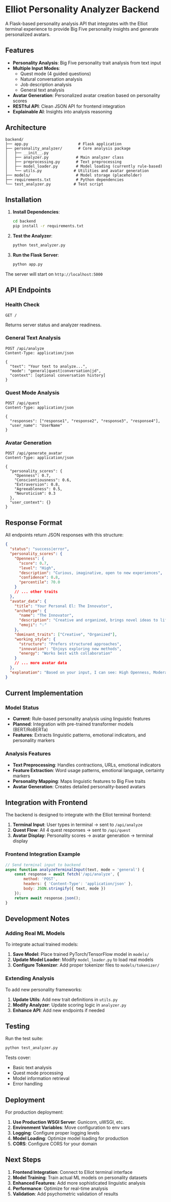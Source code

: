 # Elliot Personality Analyzer Backend

A Flask-based personality analysis API that integrates with the Elliot terminal experience to provide Big Five personality insights and generate personalized avatars.

## Features

- **Personality Analysis**: Big Five personality trait analysis from text input
- **Multiple Input Modes**: 
  - Quest mode (4 guided questions)
  - Natural conversation analysis
  - Job description analysis
  - General text analysis
- **Avatar Generation**: Personalized avatar creation based on personality scores
- **RESTful API**: Clean JSON API for frontend integration
- **Explainable AI**: Insights into analysis reasoning

## Architecture

```
backend/
├── app.py                      # Flask application
├── personality_analyzer/       # Core analysis package
│   ├── __init__.py
│   ├── analyzer.py            # Main analyzer class
│   ├── preprocessing.py       # Text preprocessing
│   ├── model_loader.py        # Model loading (currently rule-based)
│   └── utils.py              # Utilities and avatar generation
├── models/                    # Model storage (placeholder)
├── requirements.txt           # Python dependencies
└── test_analyzer.py          # Test script
```

## Installation

1. **Install Dependencies**:
   ```bash
   cd backend
   pip install -r requirements.txt
   ```

2. **Test the Analyzer**:
   ```bash
   python test_analyzer.py
   ```

3. **Run the Flask Server**:
   ```bash
   python app.py
   ```

The server will start on `http://localhost:5000`

## API Endpoints

### Health Check
```
GET /
```
Returns server status and analyzer readiness.

### General Text Analysis
```
POST /api/analyze
Content-Type: application/json

{
  "text": "Your text to analyze...",
  "mode": "general|quest|conversation|jd",
  "context": [optional conversation history]
}
```

### Quest Mode Analysis
```
POST /api/quest
Content-Type: application/json

{
  "responses": ["response1", "response2", "response3", "response4"],
  "user_name": "UserName"
}
```

### Avatar Generation
```
POST /api/generate_avatar
Content-Type: application/json

{
  "personality_scores": {
    "Openness": 0.7,
    "Conscientiousness": 0.6,
    "Extraversion": 0.8,
    "Agreeableness": 0.5,
    "Neuroticism": 0.3
  },
  "user_context": {}
}
```

## Response Format

All endpoints return JSON responses with this structure:

```json
{
  "status": "success|error",
  "personality_scores": {
    "Openness": {
      "score": 0.7,
      "level": "High",
      "description": "Curious, imaginative, open to new experiences",
      "confidence": 0.8,
      "percentile": 70.0
    }
    // ... other traits
  },
  "avatar_data": {
    "title": "Your Personal El: The Innovator",
    "archetype": {
      "name": "The Innovator",
      "description": "Creative and organized, brings novel ideas to life",
      "emoji": "💡"
    },
    "dominant_traits": ["Creative", "Organized"],
    "working_style": {
      "structure": "Prefers structured approaches",
      "innovation": "Enjoys exploring new methods",
      "energy": "Works best with collaboration"
    }
    // ... more avatar data
  },
  "explanation": "Based on your input, I can see: High Openness, Moderate Conscientiousness..."
}
```

## Current Implementation

### Model Status
- **Current**: Rule-based personality analysis using linguistic features
- **Planned**: Integration with pre-trained transformer models (BERT/RoBERTa)
- **Features**: Extracts linguistic patterns, emotional indicators, and personality markers

### Analysis Features
- **Text Preprocessing**: Handles contractions, URLs, emotional indicators
- **Feature Extraction**: Word usage patterns, emotional language, certainty markers
- **Personality Mapping**: Maps linguistic features to Big Five traits
- **Avatar Generation**: Creates detailed personality-based avatars

## Integration with Frontend

The backend is designed to integrate with the Elliot terminal frontend:

1. **Terminal Input**: User types in terminal → sent to `/api/analyze`
2. **Quest Flow**: All 4 quest responses → sent to `/api/quest`  
3. **Avatar Display**: Personality scores → avatar generation → terminal display

### Frontend Integration Example

```javascript
// Send terminal input to backend
async function analyzeTerminalInput(text, mode = 'general') {
    const response = await fetch('/api/analyze', {
        method: 'POST',
        headers: { 'Content-Type': 'application/json' },
        body: JSON.stringify({ text, mode })
    });
    return await response.json();
}
```

## Development Notes

### Adding Real ML Models

To integrate actual trained models:

1. **Save Model**: Place trained PyTorch/TensorFlow model in `models/`
2. **Update Model Loader**: Modify `model_loader.py` to load real models
3. **Configure Tokenizer**: Add proper tokenizer files to `models/tokenizer/`

### Extending Analysis

To add new personality frameworks:

1. **Update Utils**: Add new trait definitions in `utils.py`
2. **Modify Analyzer**: Update scoring logic in `analyzer.py`
3. **Enhance API**: Add new endpoints if needed

## Testing

Run the test suite:
```bash
python test_analyzer.py
```

Tests cover:
- Basic text analysis
- Quest mode processing
- Model information retrieval
- Error handling

## Deployment

For production deployment:

1. **Use Production WSGI Server**: Gunicorn, uWSGI, etc.
2. **Environment Variables**: Move configuration to env vars
3. **Logging**: Configure proper logging levels
4. **Model Loading**: Optimize model loading for production
5. **CORS**: Configure CORS for your domain

## Next Steps

1. **Frontend Integration**: Connect to Elliot terminal interface
2. **Model Training**: Train actual ML models on personality datasets
3. **Enhanced Features**: Add more sophisticated linguistic analysis
4. **Performance**: Optimize for real-time analysis
5. **Validation**: Add psychometric validation of results